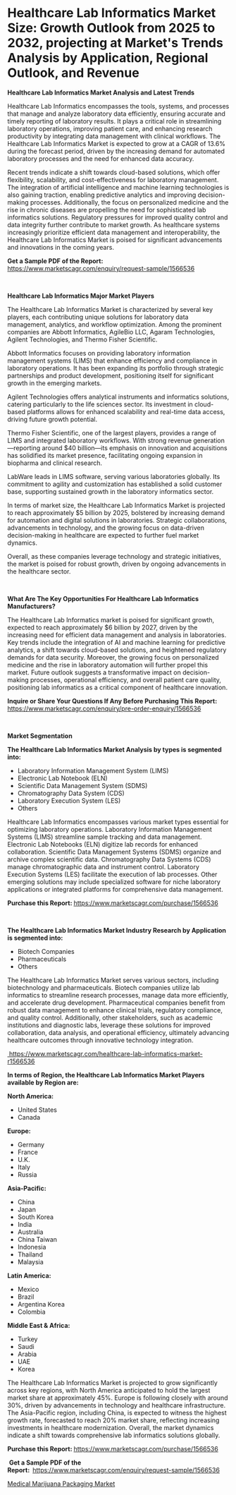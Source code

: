 <p><h1>Healthcare Lab Informatics Market Size: Growth Outlook from 2025 to 2032, projecting at Market's Trends Analysis by Application, Regional Outlook, and Revenue</h1></p><p><strong>Healthcare Lab Informatics Market Analysis and Latest Trends</strong></p>
<p><p>Healthcare Lab Informatics encompasses the tools, systems, and processes that manage and analyze laboratory data efficiently, ensuring accurate and timely reporting of laboratory results. It plays a critical role in streamlining laboratory operations, improving patient care, and enhancing research productivity by integrating data management with clinical workflows. The Healthcare Lab Informatics Market is expected to grow at a CAGR of 13.6% during the forecast period, driven by the increasing demand for automated laboratory processes and the need for enhanced data accuracy.</p><p>Recent trends indicate a shift towards cloud-based solutions, which offer flexibility, scalability, and cost-effectiveness for laboratory management. The integration of artificial intelligence and machine learning technologies is also gaining traction, enabling predictive analytics and improving decision-making processes. Additionally, the focus on personalized medicine and the rise in chronic diseases are propelling the need for sophisticated lab informatics solutions. Regulatory pressures for improved quality control and data integrity further contribute to market growth. As healthcare systems increasingly prioritize efficient data management and interoperability, the Healthcare Lab Informatics Market is poised for significant advancements and innovations in the coming years.</p></p>
<p><strong>Get a Sample PDF of the Report:&nbsp;</strong> <a href="https://www.marketscagr.com/enquiry/request-sample/1566536?utm_campaign=2782&utm_medium=2&utm_source=Github&utm_content=ia&utm_term=22032025&utm_id=healthcare-lab-informatics">https://www.marketscagr.com/enquiry/request-sample/1566536</a></p>
<p>&nbsp;</p>
<p><strong>Healthcare Lab Informatics Major Market Players</strong></p>
<p><p>The Healthcare Lab Informatics Market is characterized by several key players, each contributing unique solutions for laboratory data management, analytics, and workflow optimization. Among the prominent companies are Abbott Informatics, AgileBio LLC, Agaram Technologies, Agilent Technologies, and Thermo Fisher Scientific.</p><p>Abbott Informatics focuses on providing laboratory information management systems (LIMS) that enhance efficiency and compliance in laboratory operations. It has been expanding its portfolio through strategic partnerships and product development, positioning itself for significant growth in the emerging markets.</p><p>Agilent Technologies offers analytical instruments and informatics solutions, catering particularly to the life sciences sector. Its investment in cloud-based platforms allows for enhanced scalability and real-time data access, driving future growth potential.</p><p>Thermo Fisher Scientific, one of the largest players, provides a range of LIMS and integrated laboratory workflows. With strong revenue generation—reporting around $40 billion—its emphasis on innovation and acquisitions has solidified its market presence, facilitating ongoing expansion in biopharma and clinical research.</p><p>LabWare leads in LIMS software, serving various laboratories globally. Its commitment to agility and customization has established a solid customer base, supporting sustained growth in the laboratory informatics sector.</p><p>In terms of market size, the Healthcare Lab Informatics Market is projected to reach approximately $5 billion by 2025, bolstered by increasing demand for automation and digital solutions in laboratories. Strategic collaborations, advancements in technology, and the growing focus on data-driven decision-making in healthcare are expected to further fuel market dynamics. </p><p>Overall, as these companies leverage technology and strategic initiatives, the market is poised for robust growth, driven by ongoing advancements in the healthcare sector.</p></p>
<p>&nbsp;</p>
<p><strong>What Are The Key Opportunities For Healthcare Lab Informatics Manufacturers?</strong></p>
<p><p>The Healthcare Lab Informatics market is poised for significant growth, expected to reach approximately $6 billion by 2027, driven by the increasing need for efficient data management and analysis in laboratories. Key trends include the integration of AI and machine learning for predictive analytics, a shift towards cloud-based solutions, and heightened regulatory demands for data security. Moreover, the growing focus on personalized medicine and the rise in laboratory automation will further propel this market. Future outlook suggests a transformative impact on decision-making processes, operational efficiency, and overall patient care quality, positioning lab informatics as a critical component of healthcare innovation.</p></p>
<p><strong>Inquire or Share Your Questions If Any Before Purchasing This Report:</strong> <a href="https://www.marketscagr.com/enquiry/pre-order-enquiry/1566536?utm_campaign=2782&utm_medium=2&utm_source=Github&utm_content=ia&utm_term=22032025&utm_id=healthcare-lab-informatics">https://www.marketscagr.com/enquiry/pre-order-enquiry/1566536</a></p>
<p>&nbsp;</p>
<p><strong>Market Segmentation</strong></p>
<p><strong>The Healthcare Lab Informatics Market Analysis by types is segmented into:</strong></p>
<p><ul><li>Laboratory Information Management System (LIMS)</li><li>Electronic Lab Notebook (ELN)</li><li>Scientific Data Management System (SDMS)</li><li>Chromatography Data System (CDS)</li><li>Laboratory Execution System (LES)</li><li>Others</li></ul></p>
<p><p>Healthcare Lab Informatics encompasses various market types essential for optimizing laboratory operations. Laboratory Information Management Systems (LIMS) streamline sample tracking and data management. Electronic Lab Notebooks (ELN) digitize lab records for enhanced collaboration. Scientific Data Management Systems (SDMS) organize and archive complex scientific data. Chromatography Data Systems (CDS) manage chromatographic data and instrument control. Laboratory Execution Systems (LES) facilitate the execution of lab processes. Other emerging solutions may include specialized software for niche laboratory applications or integrated platforms for comprehensive data management.</p></p>
<p><strong>Purchase this Report:&nbsp;</strong><a href="https://www.marketscagr.com/purchase/1566536?utm_campaign=2782&utm_medium=2&utm_source=Github&utm_content=ia&utm_term=22032025&utm_id=healthcare-lab-informatics">https://www.marketscagr.com/purchase/1566536</a></p>
<p>&nbsp;</p>
<p><strong>The Healthcare Lab Informatics Market Industry Research by Application is segmented into:</strong></p>
<p><ul><li>Biotech Companies</li><li>Pharmaceuticals</li><li>Others</li></ul></p>
<p><p>The Healthcare Lab Informatics Market serves various sectors, including biotechnology and pharmaceuticals. Biotech companies utilize lab informatics to streamline research processes, manage data more efficiently, and accelerate drug development. Pharmaceutical companies benefit from robust data management to enhance clinical trials, regulatory compliance, and quality control. Additionally, other stakeholders, such as academic institutions and diagnostic labs, leverage these solutions for improved collaboration, data analysis, and operational efficiency, ultimately advancing healthcare outcomes through innovative technology integration.</p></p>
<p><a href="https://www.marketscagr.com/healthcare-lab-informatics-market-r1566536?utm_campaign=2782&utm_medium=2&utm_source=Github&utm_content=ia&utm_term=22032025&utm_id=healthcare-lab-informatics">&nbsp;https://www.marketscagr.com/healthcare-lab-informatics-market-r1566536</a></p>
<p><strong>In terms of Region, the Healthcare Lab Informatics Market Players available by Region are:</strong></p>
<p>
    <p> <strong> North America: </strong>
        <ul>
            <li>United States</li>
            <li>Canada</li>
        </ul>
        </p> 
    <p> <strong> Europe: </strong>
        <ul>
            <li>Germany</li>
            <li>France</li>
            <li>U.K.</li>
            <li>Italy</li>
            <li>Russia</li>
        </ul>
        </p> 
    <p> <strong> Asia-Pacific: </strong>
        <ul>
            <li>China</li>
            <li>Japan</li>
            <li>South Korea</li>
            <li>India</li>
            <li>Australia</li>
            <li>China Taiwan</li>
            <li>Indonesia</li>
            <li>Thailand</li>
            <li>Malaysia</li>
        </ul>
        </p> 
    <p> <strong> Latin America: </strong>
        <ul>
            <li>Mexico</li>
            <li>Brazil</li>
            <li>Argentina Korea</li>
            <li>Colombia</li>
        </ul>
        </p> 
    <p> <strong> Middle East & Africa: </strong>
        <ul>
            <li>Turkey</li>
            <li>Saudi</li>
            <li>Arabia</li>
            <li>UAE</li>
            <li>Korea</li>
        </ul>
    </p>
    </p>
<p><p>The Healthcare Lab Informatics Market is projected to grow significantly across key regions, with North America anticipated to hold the largest market share at approximately 45%. Europe is following closely with around 30%, driven by advancements in technology and healthcare infrastructure. The Asia-Pacific region, including China, is expected to witness the highest growth rate, forecasted to reach 20% market share, reflecting increasing investments in healthcare modernization. Overall, the market dynamics indicate a shift towards comprehensive lab informatics solutions globally.</p></p>
<p><strong>Purchase this Report: </strong><a href="https://www.marketscagr.com/purchase/1566536?utm_campaign=2782&utm_medium=2&utm_source=Github&utm_content=ia&utm_term=22032025&utm_id=healthcare-lab-informatics">https://www.marketscagr.com/purchase/1566536</a></p>
<p>&nbsp;<strong>Get a Sample PDF of the Report:&nbsp;&nbsp;</strong><a href="https://www.marketscagr.com/enquiry/request-sample/1566536?utm_campaign=2782&utm_medium=2&utm_source=Github&utm_content=ia&utm_term=22032025&utm_id=healthcare-lab-informatics">https://www.marketscagr.com/enquiry/request-sample/1566536</a></p>
<p><strong></strong></p>
<p><p><a href="https://github.com/meuskocov/Market-Research-Report-List-1/blob/main/medical-marijuana-packaging-market.md?utm_campaign=2782&utm_medium=2&utm_source=Github&utm_content=ia&utm_term=22032025&utm_id=healthcare-lab-informatics">Medical Marijuana Packaging Market</a></p></p>
